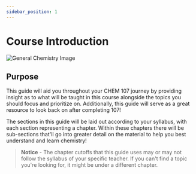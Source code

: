 ```yaml
---
sidebar_position: 1
---
```


# Course Introduction

![General Chemistry Image](/img/chemistry/chemistry-picture-intro.jpg)

## Purpose
This guide will aid you throughout your CHEM 107 journey by providing insight as to what will be taught in this course alongside the topics you should focus and prioritize on. Additionally, this guide will serve as a great resource to look back on after completing 107!

The sections in this guide will be laid out according to your syllabus, with each section representing a chapter. Within these chapters there will be sub-sections that'll go into greater detail on the material to help you best understand and learn chemistry!

> **Notice** - The chapter cutoffs that this guide uses may or may not follow the syllabus of your specific teacher. If you can't find a topic you're looking for, it might be under a different chapter.

<!-- **Something to keep in mind** - Chemistry itself is not hard, the difficulty lies in understanding and identifying what the questions are asking. -->